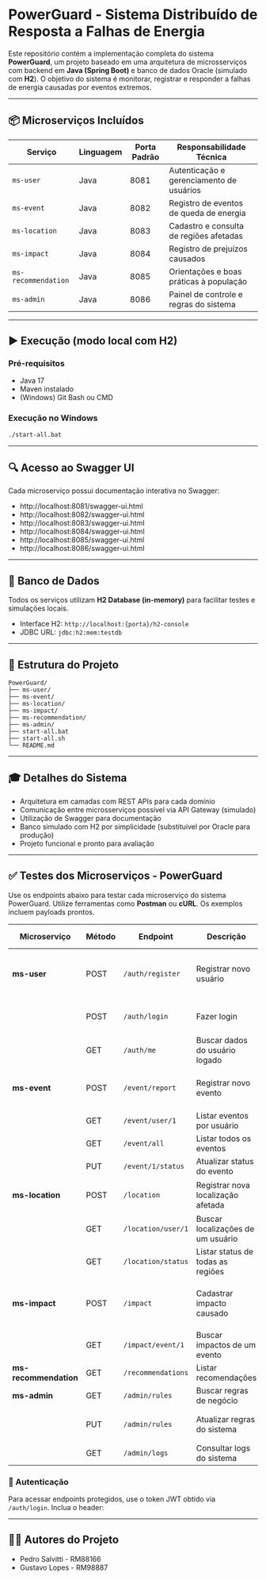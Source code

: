 # PowerGuard - Sistema Distribuído de Resposta a Falhas de Energia

Este repositório contém a implementação completa do sistema **PowerGuard**, um projeto baseado em uma arquitetura de microsserviços com backend em **Java (Spring Boot)** e banco de dados Oracle (simulado com **H2**). O objetivo do sistema é monitorar, registrar e responder a falhas de energia causadas por eventos extremos.

---

## 📦 Microserviços Incluídos

| Serviço              | Linguagem | Porta Padrão | Responsabilidade Técnica                     |
|----------------------|-----------|--------------|----------------------------------------------|
| `ms-user`            | Java      | 8081         | Autenticação e gerenciamento de usuários     |
| `ms-event`           | Java      | 8082         | Registro de eventos de queda de energia      |
| `ms-location`        | Java      | 8083         | Cadastro e consulta de regiões afetadas      |
| `ms-impact`          | Java      | 8084         | Registro de prejuízos causados               |
| `ms-recommendation`  | Java      | 8085         | Orientações e boas práticas à população      |
| `ms-admin`           | Java      | 8086         | Painel de controle e regras do sistema       |

---

## ▶️ Execução (modo local com H2)

### Pré-requisitos
- Java 17
- Maven instalado
- (Windows) Git Bash ou CMD

### Execução no Windows
```bash
./start-all.bat
```

---

## 🔍 Acesso ao Swagger UI

Cada microserviço possui documentação interativa no Swagger:

- http://localhost:8081/swagger-ui.html
- http://localhost:8082/swagger-ui.html
- http://localhost:8083/swagger-ui.html
- http://localhost:8084/swagger-ui.html
- http://localhost:8085/swagger-ui.html
- http://localhost:8086/swagger-ui.html

---

## 🧪 Banco de Dados

Todos os serviços utilizam **H2 Database (in-memory)** para facilitar testes e simulações locais.

- Interface H2: `http://localhost:{porta}/h2-console`
- JDBC URL: `jdbc:h2:mem:testdb`

---

## 📁 Estrutura do Projeto

```
PowerGuard/
├── ms-user/
├── ms-event/
├── ms-location/
├── ms-impact/
├── ms-recommendation/
├── ms-admin/
├── start-all.bat
├── start-all.sh
└── README.md
```

---

## 🎓 Detalhes do Sistema

- Arquitetura em camadas com REST APIs para cada domínio
- Comunicação entre microsserviços possível via API Gateway (simulado)
- Utilização de Swagger para documentação
- Banco simulado com H2 por simplicidade (substituível por Oracle para produção)
- Projeto funcional e pronto para avaliação

---

## ✅ Testes dos Microserviços - PowerGuard

Use os endpoints abaixo para testar cada microserviço do sistema PowerGuard. Utilize ferramentas como **Postman** ou **cURL**. Os exemplos incluem payloads prontos.

| Microserviço         | Método | Endpoint                     | Descrição                           | Exemplo de JSON Body                                                   |
|----------------------|--------|------------------------------|-------------------------------------|------------------------------------------------------------------------|
| **ms-user**          | POST   | `/auth/register`            | Registrar novo usuário              | `{ "name": "Pedro", "email": "a@a.com", "password": "123" }`          |
|                      | POST   | `/auth/login`               | Fazer login                         | `{ "email": "a@a.com", "password": "123" }`                            |
|                      | GET    | `/auth/me`                  | Buscar dados do usuário logado      | Header: `Authorization: Bearer {token}`                               |
| **ms-event**         | POST   | `/event/report`             | Registrar novo evento               | `{ "userId": 1, "description": "Falta de energia em bairro X" }`      |
|                      | GET    | `/event/user/1`             | Listar eventos por usuário          | —                                                                      |
|                      | GET    | `/event/all`                | Listar todos os eventos             | —                                                                      |
|                      | PUT    | `/event/1/status`           | Atualizar status do evento          | `{ "status": "RESOLVED" }`                                            |
| **ms-location**      | POST   | `/location`                 | Registrar nova localização afetada  | `{ "userId": 1, "region": "Zona Norte", "city": "São Paulo" }`        |
|                      | GET    | `/location/user/1`          | Buscar localizações de um usuário   | —                                                                      |
|                      | GET    | `/location/status`          | Listar status de todas as regiões   | —                                                                      |
| **ms-impact**        | POST   | `/impact`                   | Cadastrar impacto causado           | `{ "eventId": 1, "lossValue": 10000, "description": "Queima de equipamentos" }` |
|                      | GET    | `/impact/event/1`           | Buscar impactos de um evento        | —                                                                      |
| **ms-recommendation**| GET    | `/recommendations`          | Listar recomendações                | —                                                                      |
| **ms-admin**         | GET    | `/admin/rules`              | Buscar regras de negócio            | —                                                                      |
|                      | PUT    | `/admin/rules`              | Atualizar regras do sistema         | `{ "maxAlertLevel": 5, "autoNotify": true }`                          |
|                      | GET    | `/admin/logs`               | Consultar logs do sistema           | —                                                                      |

### 🔐 Autenticação
Para acessar endpoints protegidos, use o token JWT obtido via `/auth/login`. Inclua o header:

---

## 👨‍💻 Autores do Projeto

- Pedro Salvitti - RM88166
- Gustavo Lopes - RM98887
